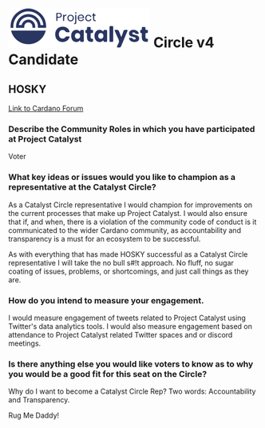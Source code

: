 # ![Project Catalyst](../assets/catalyst.svg) Circle v4 Candidate #

## HOSKY ##

[Link to Cardano Forum](https://forum.cardano.org/t/hosky-platform-statement/109211)

### Describe the Community Roles in which you have participated at Project Catalyst ###

Voter

### What key ideas or issues would you like to champion as a representative at the Catalyst Circle? ###

As a Catalyst Circle representative I would champion for improvements on the current processes that make up Project Catalyst. I would also ensure that if, and when, there is a violation of the community code of conduct is it communicated to the wider Cardano community, as accountability and transparency is a must for an ecosystem to be successful.

As with everything that has made HOSKY successful as a Catalyst Circle representative I will take the no bull s#!t approach. No fluff, no sugar coating of issues, problems, or shortcomings, and just call things as they are.

### How do you intend to measure your engagement. ###

I would measure engagement of tweets related to Project Catalyst using Twitter's data analytics tools. I would also measure engagement based on attendance to Project Catalyst related Twitter spaces and or discord meetings.

### Is there anything else you would like voters to know as to why you would be a good fit for this seat on the Circle? ###

Why do I want to become a Catalyst Circle Rep? Two words: Accountability and Transparency.

Rug Me Daddy!